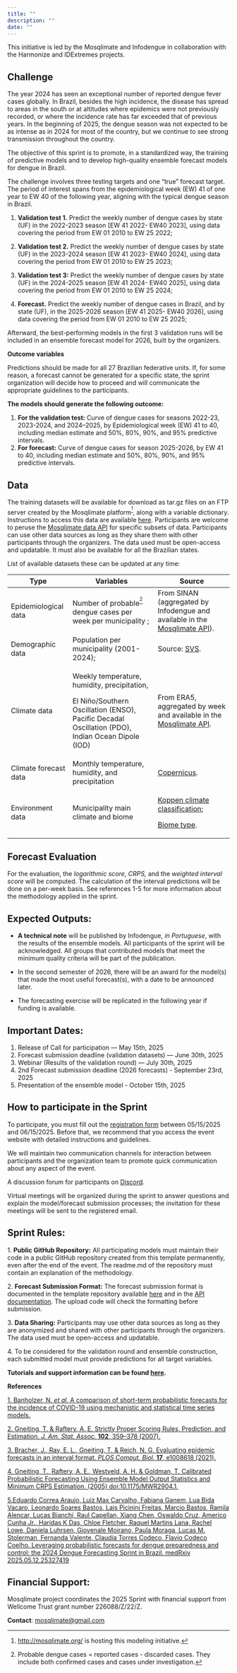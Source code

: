 ```yaml
---
title: ""
description: ""
date: ""
---
```


This initiative is led by the Mosqlimate and Infodengue in collaboration with the Harmonize and IDExtremes projects.


## **Challenge**

The year 2024 has seen an exceptional number of reported dengue fever cases globally. In Brazil, besides the high incidence, the disease has spread to areas in the south or at altitudes where epidemics were not previously recorded, or where the incidence rate has far exceeded that of previous years. In the beginning of 2025, the dengue season was not expected to be as intense as in 2024 for most of the country, but we continue to see strong transmission throughout the country. 

The objective of this sprint is to promote, in a standardized way, the training of predictive models and to develop high-quality ensemble forecast models for dengue in Brazil.

The challenge involves three testing targets and one “true” forecast target. The period of interest spans from the epidemiological week (EW) 41 of one year to EW 40 of the following year, aligning with the typical dengue season in Brazil.

1. **Validation test 1.** Predict the weekly number of dengue cases by state (UF) in the 2022-2023 season [EW 41 2022- EW40 2023], using data covering the period from EW 01 2010 to EW 25 2022;
2. **Validation test 2.** Predict the weekly number of dengue cases by state (UF) in the 2023-2024 season [EW 41 2023- EW40 2024], using data covering the period from EW 01 2010 to EW 25 2023;

3. **Validation test 3:** Predict the weekly number of dengue cases by state (UF) in the 2024-2025 season [EW 41 2024- EW40 2025], using data covering the period from EW 01 2010 to EW 25 2024;
4. **Forecast.** Predict the weekly number of dengue cases in Brazil, and by state (UF), in the 2025-2026 season [EW 41 2025- EW40 2026], using data covering the period from EW 01 2010 to EW 25 2025;

Afterward, the best-performing models in the first 3 validation runs will be included in an ensemble forecast model for 2026, built by the organizers.

**Outcome variables**

Predictions should be made for all 27 Brazilian federative units. If, for some reason, a forecast cannot be generated for a specific state, the sprint organization will decide how to proceed and will communicate the appropriate guidelines to the participants.

**The models should generate the following outcome:**

1. **For the validation test:** Curve of dengue cases for seasons 2022-23, 2023-2024, and 2024–2025, by Epidemiological week (EW)  41 to 40, including median estimate and 50%, 80%, 90%, and 95% predictive intervals.
2. **For forecast:** Curve of dengue cases for season 2025-2026, by EW 41 to 40, including median estimate and 50%, 80%, 90%, and 95% predictive intervals.


## **Data**

The training datasets will be available for download as tar.gz files on an FTP server created by the Mosqlimate platform<sup>[^1]</sup>, along with a variable dictionary. Instructions to access this data are available [here](../data/).  Participants are welcome to peruse the [Mosqlimate data API](https://api.mosqlimate.org/datastore/) for specific subsets of data. Participants can use other data sources as long as they share them with other participants through the organizers. The data used must be open-access and updatable. It must also be available for all the Brazilian states.

List of available datasets these can be updated at any time:

|Type|Variables|Source|
| ------- | ------ | ------- |
|Epidemiological data|</p><p>Number of probable<sup>[^2]</sup> dengue cases per week per municipality ;</p>|From SINAN (aggregated by Infodengue and available in the [Mosqlimate API](https://api.mosqlimate.org/datastore/)). |
|Demographic data|Population per municipality (2001-2024);|Source: [SVS](http://tabnet.datasus.gov.br/cgi/deftohtm.exe?ibge/cnv/popsvs2024br.def). |
|Climate data|<p>Weekly temperature, humidity, precipitation,</p><p>El Niño/Southern Oscillation (ENSO), Pacific Decadal Oscillation (PDO),  Indian Ocean Dipole (IOD) </p>|From ERA5, aggregated by week and available in the [Mosqlimate API](https://api.mosqlimate.org/datastore/).|
|Climate forecast data|Monthly temperature, humidity, and precipitation|[Copernicus](https://cds.climate.copernicus.eu/datasets/seasonal-monthly-single-levels?tab=overview).|
|Environment data |Municipality main climate and biome |<p></p><p>[Koppen climate classification](https://koppenbrasil.github.io/);</p><p>[Biome type](https://www.embrapa.br/busca-de-publicacoes/-/publicacao/1144751/metodo-para-determinar-o-bioma-predominante-nos-municipios-brasileiros).</p>|


## **Forecast Evaluation**
For the evaluation, the *logarithmic score*, *CRPS,* and the *weighted interval score* will be computed. The calculation of the interval predictions will be done on a per-week basis. See references 1-5 for more information about the methodology applied in the sprint. 

## **Expected Outputs:**
- **A technical note** will be published by Infodengue, *in Portuguese*, with the results of the ensemble models. All participants of the sprint will be acknowledged. All groups that contributed models that meet the minimum quality criteria will be part of the publication.

- In the second semester of 2026, there will be an award for the model(s) that made the most useful forecast(s), with a date to be announced later.

- The forecasting exercise will be replicated in the following year if funding is available.
## **Important Dates:**

1. Release of Call for participation — May 15th, 2025
2. Forecast submission deadline (validation datasets) — June 30th, 2025
3. Webinar (Results of the validation round) — July 30th, 2025
4. 2nd Forecast submission deadline (2026 forecasts) - September 23rd, 2025
5. Presentation of the ensemble model - October 15th, 2025

## **How to participate in the Sprint**


To participate, you must fill out the [registration form](https://forms.gle/22FFzBZT4Jf5oqzt9) between 05/15/2025 and 06/15/2025. Before that, we recommend that you access the event website with detailed instructions and guidelines. 

We will maintain two communication channels for interaction between participants and the organization team to promote quick communication about any aspect of the event.

A discussion forum for participants on [Discord](https://discord.gg/yqtgW4TC). 

Virtual meetings will be organized during the sprint to answer questions and explain the model/forecast submission processes; the invitation for these meetings will be sent to the registered email.


## **Sprint Rules:**

1\. **Public GitHub Repository:** All participating models must maintain their code in a public GitHub repository created from this template permanently, even after the end of the event. The readme.md of the repository must contain an explanation of the methodology.

2\. **Forecast Submission Format:** The forecast submission format is documented in the template repository available [here](https://github.com/Mosqlimate-project/sprint-template-2025) and in the [API documentation](https://api.mosqlimate.org/docs/registry/POST/predictions/). The upload code will check the formatting before submission. 

3\. **Data Sharing:** Participants may use other data sources as long as they are anonymized and shared with other participants through the organizers. The data used must be open-access and updatable.

4\. To be considered for the validation round and ensemble construction, each submitted model must provide predictions for all target variables.

**Tutorials and support information can be found [here](../instructions/).** 

**References**

[1.	Banholzer, N. ](https://www.zotero.org/google-docs/?O1n02o)[*et al.*](https://www.zotero.org/google-docs/?O1n02o)[ A comparison of short-term probabilistic forecasts for the incidence of COVID-19 using mechanistic and statistical time series models.](https://www.zotero.org/google-docs/?O1n02o)

[2.	Gneiting, T. & Raftery, A. E. Strictly Proper Scoring Rules, Prediction, and Estimation. ](https://www.zotero.org/google-docs/?O1n02o)[*J. Am. Stat. Assoc.* ](https://www.zotero.org/google-docs/?O1n02o)[**102**](https://www.zotero.org/google-docs/?O1n02o)[, 359–378 (2007).](https://www.zotero.org/google-docs/?O1n02o)

[3.	Bracher, J., Ray, E. L., Gneiting, T. & Reich, N. G. Evaluating epidemic forecasts in an interval format. ](https://www.zotero.org/google-docs/?O1n02o)[*PLOS Comput. Biol.* ](https://www.zotero.org/google-docs/?O1n02o)[**17**](https://www.zotero.org/google-docs/?O1n02o)[, e1008618 (2021).](https://www.zotero.org/google-docs/?O1n02o)

[4.	Gneiting, T., Raftery, A. E., Westveld, A. H. & Goldman, T. Calibrated Probabilistic Forecasting Using Ensemble Model Output Statistics and Minimum CRPS Estimation. (2005) doi:10.1175/MWR2904.1.](https://www.zotero.org/google-docs/?O1n02o)

[5.Eduardo Correa Araujo, Luiz Max Carvalho, Fabiana Ganem, Lua Bida Vacaro, Leonardo Soares Bastos, Lais Picinini Freitas, Marcio Bastos, Ramila Alencar, Lucas Bianchi, Raul Capellan, Xiang Chen, Oswaldo Cruz, Americo Cunha Jr., Haridas K Das, Chloe Fletcher, Raquel Martins Lana, Rachel Lowe, Daniela Luhrsen, Giovenale Moirano, Paula Moraga, Lucas M. Stolerman, Fernanda Valente, Claudia Torres Codeco, Flavio Codeco Coelho. Leveraging probabilistic forecasts for dengue preparedness and control: the 2024 Dengue Forecasting Sprint in Brazil. medRxiv 2025.05.12.25327419](https://doi.org/10.1101/2025.05.12.25327419)



## Financial Support: 
Mosqlimate project coordinates the 2025 Sprint with financial support from Wellcome Trust grant number 226088/Z/22/Z. 

**Contact**:
mosqlimate@gmail.com

[^1]: <http://mosqlimate.org/> is hosting this modeling initiative.
[^2]: Probable dengue cases = reported cases - discarded cases. They include both confirmed cases and cases under investigation.
